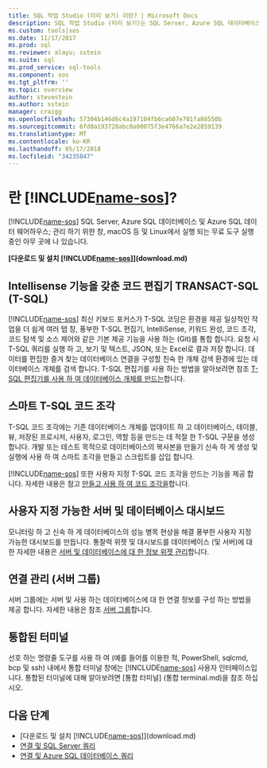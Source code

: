 ```yaml
---
title: SQL 작업 Studio (미리 보기) 이란? | Microsoft Docs
description: SQL 작업 Studio (미리 보기)는 SQL Server, Azure SQL 데이터베이스 및 Azure SQL 데이터 웨어하우스; 관리 하기 위한 창, macOS 등 및 Linux에서 실행 되는 무료, 간단한 도구 실행 중인 아무 곳에 나 있습니다.
ms.custom: tools|sos
ms.date: 11/17/2017
ms.prod: sql
ms.reviewer: alayu; sstein
ms.suite: sql
ms.prod_service: sql-tools
ms.component: sos
ms.tgt_pltfrm: ''
ms.topic: overview
author: stevestein
ms.author: sstein
manager: craigg
ms.openlocfilehash: 57304b146d6c4a197104fb6ca607e701fa88550b
ms.sourcegitcommit: 6fd8a193728abc0a00075f3e4766a7e2e2859139
ms.translationtype: MT
ms.contentlocale: ko-KR
ms.lasthandoff: 05/17/2018
ms.locfileid: "34235847"
---
```

# <a name="what-is-includename-sosincludesname-sosmd"></a>란 [!INCLUDE[name-sos](../includes/name-sos.md)]?

[!INCLUDE[name-sos](../includes/name-sos-short.md)] SQL Server, Azure SQL 데이터베이스 및 Azure SQL 데이터 웨어하우스; 관리 하기 위한 창, macOS 등 및 Linux에서 실행 되는 무료 도구 실행 중인 아무 곳에 나 있습니다.

**[다운로드 및 설치 [!INCLUDE[name-sos](../includes/name-sos-short.md)]](download.md)**


## <a name="transact-sql-t-sql-code-editor-with-intellisense"></a>Intellisense 기능을 갖춘 코드 편집기 TRANSACT-SQL (T-SQL)

[!INCLUDE[name-sos](../includes/name-sos-short.md)] 최신 키보드 포커스가 T-SQL 코딩은 환경을 제공 일상적인 작업을 더 쉽게 여러 탭 창, 풍부한 T-SQL 편집기, IntelliSense, 키워드 완성, 코드 조각, 코드 탐색 및 소스 제어와 같은 기본 제공 기능을 사용 하는 (Git)를 통합 합니다. 요청 시 T-SQL 쿼리를 실행 하 고, 보기 및 텍스트, JSON, 또는 Excel로 결과 저장 합니다. 데이터를 편집한 즐겨 찾는 데이터베이스 연결을 구성할 친숙 한 개체 검색 환경에 있는 데이터베이스 개체를 검색 합니다. T-SQL 편집기를 사용 하는 방법을 알아보려면 참조 [T-SQL 편집기를 사용 하 여 데이터베이스 개체를 만드는](tutorial-sql-editor.md)합니다.

## <a name="smart-t-sql-code-snippets"></a>스마트 T-SQL 코드 조각

T-SQL 코드 조각에는 기존 데이터베이스 개체를 업데이트 하 고 데이터베이스, 테이블, 뷰, 저장된 프로시저, 사용자, 로그인, 역할 등을 만드는 데 적절 한 T-SQL 구문을 생성 합니다. 개발 또는 테스트 목적으로 데이터베이스의 복사본을 만들기 신속 하 게 생성 및 실행에 사용 하 여 스마트 조각을 만들고 스크립트를 삽입 합니다.

[!INCLUDE[name-sos](../includes/name-sos-short.md)] 또한 사용자 지정 T-SQL 코드 조각을 만드는 기능을 제공 합니다. 자세한 내용은 참고 [만들고 사용 하 여 코드 조각을](code-snippets.md)합니다.


## <a name="customizable-server-and-database-dashboards"></a>사용자 지정 가능한 서버 및 데이터베이스 대시보드

모니터링 하 고 신속 하 게 데이터베이스의 성능 병목 현상을 해결 풍부한 사용자 지정 가능한 대시보드를 만듭니다. 통찰력 위젯 및 대시보드를 데이터베이스 (및 서버)에 대 한 자세한 내용은 [서버 및 데이터베이스에 대 한 정보 위젯 관리](insight-widgets.md)합니다.

## <a name="connection-management-server-groups"></a>연결 관리 (서버 그룹)

서버 그룹에는 서버 및 사용 하는 데이터베이스에 대 한 연결 정보를 구성 하는 방법을 제공 합니다. 자세한 내용은 참조 [서버 그룹](server-groups.md)합니다.

## <a name="integrated-terminal"></a>통합된 터미널

선호 하는 명령줄 도구를 사용 하 여 (예를 들어를 이용한 적, PowerShell, sqlcmd, bcp 및 ssh) 내에서 통합 터미널 창에는 [!INCLUDE[name-sos](../includes/name-sos-short.md)] 사용자 인터페이스입니다. 통합된 터미널에 대해 알아보려면 [통합 터미널] (통합 terminal.md)을 참조 하십시오.

## <a name="next-steps"></a>다음 단계
- [다운로드 및 설치 [!INCLUDE[name-sos](../includes/name-sos-short.md)]](download.md)
- [연결 및 SQL Server 쿼리](quickstart-sql-server.md)
- [연결 및 Azure SQL 데이터베이스 쿼리](quickstart-sql-database.md)